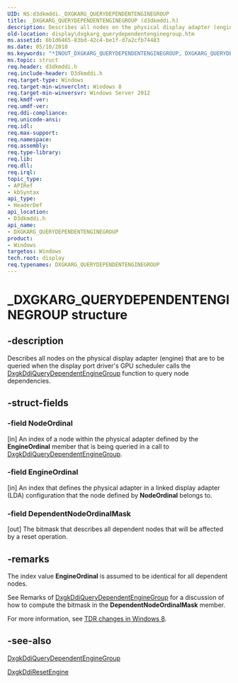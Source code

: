 ```yaml
---
UID: NS:d3dkmddi._DXGKARG_QUERYDEPENDENTENGINEGROUP
title: _DXGKARG_QUERYDEPENDENTENGINEGROUP (d3dkmddi.h)
description: Describes all nodes on the physical display adapter (engine) that are to be queried when the display port driver's GPU scheduler calls the DxgkDdiQueryDependentEngineGroup function to query node dependencies.
old-location: display\dxgkarg_querydependentenginegroup.htm
ms.assetid: 6b1d6465-83bd-42c4-be1f-d7a2cfb74483
ms.date: 05/10/2018
ms.keywords: "*INOUT_DXGKARG_QUERYDEPENDENTENGINEGROUP, DXGKARG_QUERYDEPENDENTENGINEGROUP, DXGKARG_QUERYDEPENDENTENGINEGROUP structure [Display Devices], _DXGKARG_QUERYDEPENDENTENGINEGROUP, d3dkmddi/DXGKARG_QUERYDEPENDENTENGINEGROUP, display.dxgkarg_querydependentenginegroup"
ms.topic: struct
req.header: d3dkmddi.h
req.include-header: D3dkmddi.h
req.target-type: Windows
req.target-min-winverclnt: Windows 8
req.target-min-winversvr: Windows Server 2012
req.kmdf-ver: 
req.umdf-ver: 
req.ddi-compliance: 
req.unicode-ansi: 
req.idl: 
req.max-support: 
req.namespace: 
req.assembly: 
req.type-library: 
req.lib: 
req.dll: 
req.irql: 
topic_type:
- APIRef
- kbSyntax
api_type:
- HeaderDef
api_location:
- D3dkmddi.h
api_name:
- DXGKARG_QUERYDEPENDENTENGINEGROUP
product:
- Windows
targetos: Windows
tech.root: display
req.typenames: DXGKARG_QUERYDEPENDENTENGINEGROUP
---
```


# _DXGKARG_QUERYDEPENDENTENGINEGROUP structure


## -description


Describes all nodes on the physical display adapter (engine) that are to be queried when the display port driver's GPU scheduler calls the <a href="https://docs.microsoft.com/windows-hardware/drivers/ddi/content/d3dkmddi/nc-d3dkmddi-dxgkddi_querydependentenginegroup">DxgkDdiQueryDependentEngineGroup</a> function to query node dependencies.


## -struct-fields




### -field NodeOrdinal

[in] An index of a node within the physical adapter defined by   the <b>EngineOrdinal</b> member that is being queried in a call to <a href="https://docs.microsoft.com/windows-hardware/drivers/ddi/content/d3dkmddi/nc-d3dkmddi-dxgkddi_querydependentenginegroup">DxgkDdiQueryDependentEngineGroup</a>.


### -field EngineOrdinal

[in] An index that defines the physical adapter in a linked display adapter (LDA) configuration that the node defined by <b>NodeOrdinal</b> belongs to.


### -field DependentNodeOrdinalMask

[out] The bitmask that describes all dependent nodes that will be affected by a reset operation.


## -remarks



The index value <b>EngineOrdinal</b> is assumed to be identical for all dependent nodes.

See Remarks of  <a href="https://docs.microsoft.com/windows-hardware/drivers/ddi/content/d3dkmddi/nc-d3dkmddi-dxgkddi_querydependentenginegroup">DxgkDdiQueryDependentEngineGroup</a> for a discussion of how to compute the bitmask in the <b>DependentNodeOrdinalMask</b> member.

For more information, see <a href="https://docs.microsoft.com/windows-hardware/drivers/display/tdr-changes-in-windows-8">TDR changes in Windows 8</a>.




## -see-also




<a href="https://docs.microsoft.com/windows-hardware/drivers/ddi/content/d3dkmddi/nc-d3dkmddi-dxgkddi_querydependentenginegroup">DxgkDdiQueryDependentEngineGroup</a>



<a href="https://docs.microsoft.com/windows-hardware/drivers/ddi/content/d3dkmddi/nc-d3dkmddi-dxgkddi_resetengine">DxgkDdiResetEngine</a>
 

 

